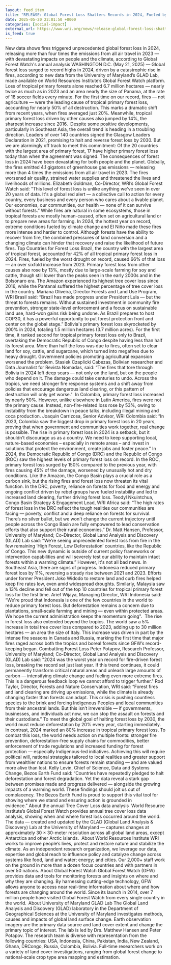```yaml
---
layout: feed_item
title: "RELEASE: Global Forest Loss Shatters Records in 2024, Fueled by Massive Fires"
date: 2025-05-20 22:01:50 +0000
categories: [social-impact]
external_url: https://www.wri.org/news/release-global-forest-loss-shatters-records-2024-fueled-massive-fires
is_feed: true
---
```


New data shows fires triggered unprecedented global forest loss in 2024, releasing more than four times the emissions from all air travel in 2023&nbsp;— with devastating impacts on people and the climate, according to Global Forest Watch's annual analysis&nbsp;WASHINGTON D.C. (May 21, 2025)&nbsp;— Global forest loss surged to record highs in 2024, driven by a catastrophic rise in fires, according to new data from the University of Maryland’s GLAD Lab, made available on World Resources Institute’s Global Forest Watch platform. Loss of tropical primary forests alone reached 6.7 million hectares — nearly twice as much as in 2023 and an area nearly the size of Panama, at the rate of 18 soccer fields every minute.&nbsp;For the first time on our record, fires — not agriculture — were the leading cause of tropical primary forest loss, accounting for nearly 50% of all destruction. This marks a dramatic shift from recent years, when fires averaged just 20%. Meanwhile, tropical primary forest loss driven by other causes also jumped by 14%, the sharpest increase since 2016.&nbsp;&nbsp;Despite some positive developments, particularly in Southeast Asia, the overall trend is heading in a troubling direction. Leaders of over 140 countries signed the Glasgow Leaders Declaration in 2021, promising to halt and reverse forest loss by 2030. But we are alarmingly off track to meet this commitment: Of the 20 countries with the largest area of primary forest, 17 have higher primary forest loss today than when the agreement was signed.&nbsp;The consequences of forest loss in 2024 have been devastating for both people and the planet. Globally, the fires emitted 4.1 gigatons of greenhouse gas emissions — releasing more than 4 times the emissions from all air travel in 2023. The fires worsened air quality, strained water supplies and threatened the lives and livelihoods of millions.&nbsp;Elizabeth Goldman, Co-Director, WRI’s Global Forest Watch said: \"This level of forest loss is unlike anything we've seen in over 20 years of data. It's a global red alert — a collective call to action for every country, every business and every person who cares about a livable planet. Our economies, our communities, our health — none of it can survive without forests.”&nbsp;While fires are natural in some ecosystems, those in tropical forests are mostly human-caused, often set on agricultural land or to prepare new areas for farming. In 2024, the hottest year on record, extreme conditions fueled by climate change and El Niño made these fires more intense and harder to control. Although forests have the ability to recover from fire, the combined pressures of land conversion and a changing climate can hinder that recovery and raise the likelihood of future fires.&nbsp;Top Countries for Forest Loss&nbsp;Brazil, the country with the largest area of tropical forest, accounted for 42% of all tropical primary forest loss in 2024. Fires, fueled by the worst drought on record, caused 66% of that loss — an over sixfold increase from 2023. Primary forest loss from other causes also rose by 13%, mostly due to large-scale farming for soy and cattle, though still lower than the peaks seen in the early 2000s and in the Bolsonaro era. The Amazon experienced its highest tree cover loss since 2016, while the Pantanal suffered the highest percentage of tree cover loss in the country.&nbsp;Mariana Oliveira, Director Forests and Land Use Program, WRI Brasil said:&nbsp;“Brazil has made progress under President Lula — but the threat to forests remains. Without sustained investment in community fire prevention, stronger state-level enforcement and a focus on sustainable land use, hard-won gains risk being undone. As Brazil prepares to host COP30, it has a powerful opportunity to put forest protection front and center on the global stage.”&nbsp;Bolivia's primary forest loss skyrocketed by 200% in 2024, totaling 1.5 million hectares (3.7 million acres). For the first time, it ranked second for tropical primary forest loss only to Brazil, overtaking the Democratic Republic of Congo despite having less than half its forest area. More than half the loss was due to fires, often set to clear land for soy, cattle, and sugarcane, which turned into megafires due to heavy drought. Government policies promoting agricultural expansion worsened the problem.&nbsp;Stasiek Czaplicki Cabezas, Bolivian researcher and Data Journalist for Revista Nomadas, said: “The fires that tore through Bolivia in 2024 left deep scars — not only on the land, but on the people who depend on it. The damage could take centuries to undo. Across the tropics, we need stronger fire response systems and a shift away from policies that encourage dangerous land clearing, or this pattern of destruction will only get worse.\"&nbsp;&nbsp;In Colombia, primary forest loss increased by nearly 50%. However, unlike elsewhere in Latin America, fires were not the primary cause. Instead, non-fire-related loss rose by 53%, owing to instability from the breakdown in peace talks, including illegal mining and coca production.&nbsp;Joaquin Carrizosa, Senior Advisor, WRI Colombia said:&nbsp;“In 2023, Colombia saw the biggest drop in primary forest loss in 20 years, proving that when government and communities work together, real change is possible. The rise in primary forest loss in 2024 is a setback, but it shouldn’t discourage us as a country. We need to keep supporting local, nature-based economies – especially in remote areas – and invest in solutions that protect the environment, create jobs and foster peace.\"&nbsp;In 2024, the Democratic Republic of Congo (DRC) and the Republic of Congo (ROC) saw the highest levels of primary forest loss on record. In the ROC, primary forest loss surged by 150% compared to the previous year, with fires causing 45% of the damage, worsened by unusually hot and dry conditions. Like the Amazon, the Congo Basin plays a crucial role as a carbon sink, but the rising fires and forest loss now threaten its vital function. In the DRC, poverty, reliance on forests for food and energy and ongoing conflict driven by rebel groups have fueled instability and led to increased land clearing, further driving forest loss.&nbsp;Teodyl Nkuintchua, Congo Basin Strategy &amp; Engagement Lead, WRI Africa said: “The high rates of forest loss in the DRC reflect the tough realities our communities are facing — poverty, conflict and a deep reliance on forests for survival. There’s no silver bullet, but we won't change the current trajectory until people across the Congo Basin are fully empowered to lead conservation efforts that also support their rural economies.”&nbsp;Dr. Matt Hansen, Professor, University of Maryland; Co-Director, Global Land Analysis and Discovery (GLAD) Lab said:&nbsp;\"We’re seeing unprecedented forest loss from fire in the few remaining ‘High Forest, Low Deforestation’ countries, like the Republic of Congo. This new dynamic is outside of current policy frameworks or intervention capabilities and will severely test our ability to maintain intact forests within a warming climate.”&nbsp;However, it's not all bad news. In Southeast Asia, there are signs of progress. Indonesia reduced primary forest loss by 11%, reversing a steady rise between 2021 and 2023. Efforts under former President Joko Widodo to restore land and curb fires helped keep fire rates low, even amid widespread droughts. Similarly, Malaysia saw a 13% decline and fell out of the top 10 countries for tropical primary forest loss for the first time.&nbsp;Arief Wijaya, Managing Director, WRI Indonesia said: “We're proud that Indonesia is one of the few countries in the world to reduce primary forest loss. But deforestation remains a concern due to plantations, small-scale farming and mining — even within protected areas. We hope the current administration keeps the momentum going\".&nbsp;&nbsp;The rise in forest loss also extended beyond the tropics. The world saw a 5% increase in total tree cover loss compared to 2023, adding up to 30 million hectares — an area the size of Italy. This increase was driven in part by the intense fire seasons in Canada and Russia, marking the first time that major fires raged across both the tropics and boreal forests since GFW’s record-keeping began.&nbsp;Combatting Forest Loss&nbsp;Peter Potapov, Research Professor, University of Maryland; Co-Director, Global Land Analysis and Discovery (GLAD) Lab said:&nbsp;\"2024 was the worst year on record for fire-driven forest loss, breaking the record set just last year. If this trend continues, it could permanently transform critical natural areas and unleash large amounts of carbon — intensifying climate change and fueling even more extreme fires. This is a dangerous feedback loop we cannot afford to trigger further.\"&nbsp;Rod Taylor, Director, Forests and Nature Conservation, WRI said: “Forest fires and land clearing are driving up emissions, while the climate is already changing faster than forests can adapt. This crisis is pushing countless species to the brink and forcing Indigenous Peoples and local communities from their ancestral lands. But this isn’t irreversible — if governments, businesses, and individuals act now, we can stop the assault on forests and their custodians.”&nbsp;To meet the global goal of halting forest loss by 2030, the world must reduce deforestation by 20% every year, starting immediately. In contrast, 2024 marked an 80% increase in tropical primary forest loss. To combat this loss, the world needs action on multiple fronts: stronger fire prevention, deforestation-free supply chains for commodities, better enforcement of trade regulations and increased funding for forest protection — especially Indigenous-led initiatives.&nbsp;Achieving this will require political will, national strategies tailored to local realities and greater support from wealthier nations to ensure forests remain standing — and are valued more alive than lost.&nbsp;Kelly Levin, Chief of Science, Data and Systems Change, Bezos Earth Fund said: “Countries have repeatedly pledged to halt deforestation and forest degradation. Yet the data reveal a stark gap between promises made and progress delivered — alongside the growing impacts of a warming world. These findings should jolt us out of complacency. The Bezos Earth Fund is proud to support this vital tool for showing where we stand and ensuring action is grounded in evidence.”&nbsp;About the annual Tree Cover Loss data analysis&nbsp;&nbsp;World Resource Institute’s Global Forest Watch provides annual tree cover loss data analysis, showing when and where forest loss occurred around the world. The data — created and updated by the GLAD (Global Land Analysis &amp; Discovery) Lab at the University of Maryland — captures changes at approximately 30 × 30-meter resolution across all global land areas, except Antarctica and other Arctic islands.&nbsp;&nbsp;About World Resources Institute&nbsp;WRI works to improve people’s lives, protect and restore nature and stabilize the climate. As an independent research organization, we leverage our data, expertise and global reach to influence policy and catalyze change across systems like food, land and water; energy; and cities. Our 2,000+ staff work on the ground in more than a dozen focus countries and with partners in over 50 nations.&nbsp;About Global Forest Watch&nbsp;Global Forest Watch (GFW) provides data and tools for monitoring forests and insights on where and why they are changing. By harnessing cutting-edge technology, GFW allows anyone to access near real-time information about where and how forests are changing around the world. Since its launch in 2014, over 7 million people have visited Global Forest Watch from every single country in the world. &nbsp;About University of Maryland GLAD Lab&nbsp;The Global Land Analysis and Discovery (GLAD) laboratory in the Department of Geographical Sciences at the University of Maryland investigates methods, causes and impacts of global land surface change. Earth observation imagery are the primary data source and land cover extent and change the primary topic of interest. The lab is led by Drs. Matthew Hansen and Peter Potapov. The research team is diverse with representation from the following countries: USA, Indonesia, China, Pakistan, India, New Zealand, Ghana, DRCongo, Russia, Colombia, Bolivia. Full-time researchers work on a variety of land cover investigations, ranging from global forest change to national-scale crop type area mapping and estimation.&nbsp;&nbsp;&nbsp;&nbsp;
